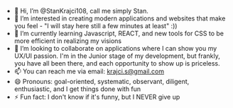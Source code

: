 - 👋 Hi, I’m @StanKrajci108, call me simply Stan. 
- 👀 I’m interested in creating modern applications and websites that make you feel - "I will stay here still a few minutes at least" :))
- 🌱 I’m currently learning Javascript, REACT, and new tools for CSS to be more efficient in realizing my visions
- 💞️ I’m looking to collaborate on applications where I can show you my UX/UI passion. I'm in the Junior stage of my development, but frankly, you have all been there, and each opportunity to show up is priceless.
- 📫 You can reach me via email: krajci.s@gmail.com
- 😄 Pronouns: goal-oriented, systematic, observant, diligent, enthusiastic, and I get things done with fun
- ⚡ Fun fact: I don't know if it's funny, but I NEVER give up

<!---
StanKrajci108/StanKrajci108 is a ✨ special ✨ repository because its `README.md` (this file) appears on your GitHub profile.
You can click the Preview link to take a look at your changes.
--->
